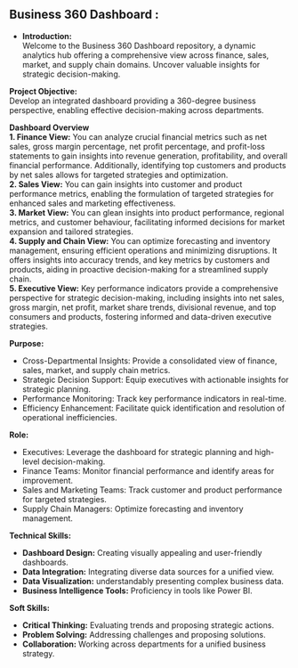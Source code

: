 ## Business 360 Dashboard :

- **Introduction:** <br/>
Welcome to the Business 360 Dashboard repository, a dynamic analytics hub offering a comprehensive view across finance, sales, market, and supply chain domains. Uncover valuable insights for strategic decision-making.<br/>

**Project Objective:** <br/>
Develop an integrated dashboard providing a 360-degree business perspective, enabling effective decision-making across departments.<br/>

**Dashboard Overview**<br/>
**1. Finance View:** You can analyze crucial financial metrics such as net sales, gross margin percentage, net profit percentage, and profit-loss statements to gain insights into revenue generation, profitability, and overall financial performance. Additionally, identifying top customers and products by net sales allows for targeted strategies and optimization.<br/>
**2. Sales View:** You can gain insights into customer and product performance metrics, enabling the formulation of targeted strategies for enhanced sales and marketing effectiveness.<br/>
**3. Market View:** You can glean insights into product performance, regional metrics, and customer behaviour, facilitating informed decisions for market expansion and tailored strategies.<br/>
**4. Supply and Chain View:** You can optimize forecasting and inventory management, ensuring efficient operations and minimizing disruptions. It offers insights into accuracy trends, and key metrics by customers and products, aiding in proactive decision-making for a streamlined supply chain.<br/>
**5. Executive View:** Key performance indicators provide a comprehensive perspective for strategic decision-making, including insights into net sales, gross margin, net profit, market share trends, divisional revenue, and top consumers and products, fostering informed and data-driven executive strategies.<br/>


**Purpose:** <br/>
- Cross-Departmental Insights: Provide a consolidated view of finance, sales, market, and supply chain metrics.<br/>
- Strategic Decision Support: Equip executives with actionable insights for strategic planning.<br/>
- Performance Monitoring: Track key performance indicators in real-time.<br/>
- Efficiency Enhancement: Facilitate quick identification and resolution of operational inefficiencies.<br/>

**Role:** <br/>
- Executives: Leverage the dashboard for strategic planning and high-level decision-making.<br/>
- Finance Teams: Monitor financial performance and identify areas for improvement.<br/>
- Sales and Marketing Teams: Track customer and product performance for targeted strategies.<br/>
- Supply Chain Managers: Optimize forecasting and inventory management.<br/>

**Technical Skills:** <br/>
- **Dashboard Design:** Creating visually appealing and user-friendly dashboards.<br/>
- **Data Integration:** Integrating diverse data sources for a unified view.<br/>
- **Data Visualization:** understandably presenting complex business data.<br/>
- **Business Intelligence Tools:** Proficiency in tools like Power BI.<br/>

**Soft Skills:** <br/>
- **Critical Thinking:** Evaluating trends and proposing strategic actions.<br/>
- **Problem Solving:** Addressing challenges and proposing solutions.<br/>
- **Collaboration:** Working across departments for a unified business strategy.<br/>
